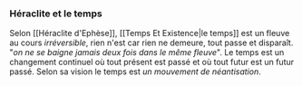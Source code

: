 


### Héraclite et le temps

Selon [[Héraclite d'Ephèse]], [[Temps Et Existence|le temps]] est un fleuve au cours *irréversible*, rien n'est car rien ne demeure, tout passe et disparaît. "*on ne se baigne jamais deux fois dans le même fleuve*". Le temps est un changement continuel où tout présent est passé et où tout futur est un futur passé. Selon sa vision le temps est *un mouvement de néantisation*.